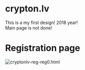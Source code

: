# crypton.lv
This is a my first design! 2018 year! <br />
Main page is not done!

# Registration page
![cryptonlv-reg-reg0.html](https://github.com/yuuhakobe/crypton.lv/blob/old-version/github-img/cryptonlv-reg.jpg)
